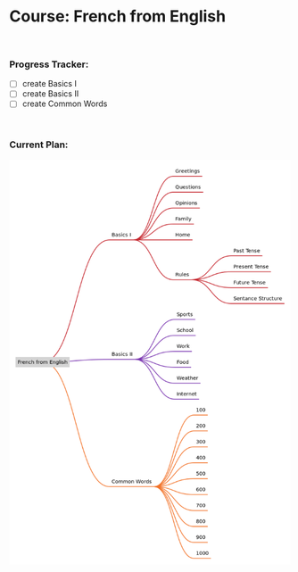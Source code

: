 # Course: French from English
<br>

### Progress Tracker:
- [ ] create Basics I
- [ ] create Basics II
- [ ] create Common Words
<br>

### Current Plan:
![Course Mindmap](https://raw.githubusercontent.com/nathancoooper/LibreLingo-FR-from-EN/main/mindmap.png
 "Course Mindmap")
